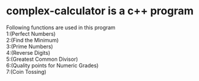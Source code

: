 # complex-calculator is a c++ program 
Following functions are used in this program<br>
1:(Perfect Numbers)<br>
2:(Find the Minimum)<br>
3:(Prime Numbers)<br>
4:(Reverse Digits)<br>
5:(Greatest Common Divisor)<br>
6:(Quality points for Numeric Grades)<br>
7:(Coin Tossing)<br>

